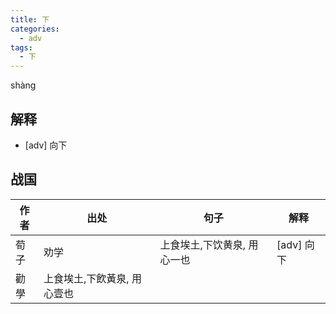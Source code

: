 ```yaml
---
title: 下
categories:
  - adv
tags:
  - 下
---
```


shàng
<!-- more -->

## 解释
* [adv] 向下

## 战国

作者|出处|句子|解释
---|---|---|---
荀子|劝学|上食埃土,下饮黄泉, 用心一也|[adv] 向下
  |勸學|上食埃土,下飲黃泉, 用心壹也|
